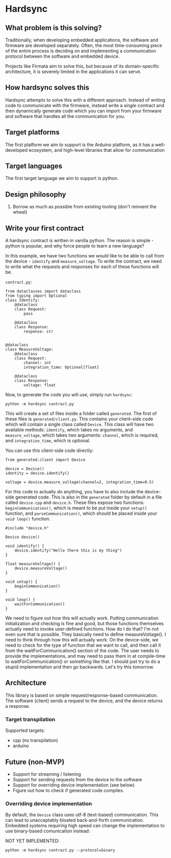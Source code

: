 # Hardsync

## What problem is this solving?
Traditionally, when developing embedded applications, the software and firmware are developed separately. Often, the most time-consuming piece of the entire process is deciding on and implementing a communication protocol between the software and embedded device.

Projects like Firmata aim to solve this, but because of its domain-specific architecture, it is severely limited in the applications it can serve.

## How hardsync solves this
Hardsync attempts to solve this with a different approach. Instead of writing code to communicate with the firmware, instead write a *single* contract and then dynamically generate code which you can import from your firmware and software that handles all the communication for you.

## Target platforms
The first platform we aim to support is the Arduino platform, as it has a well-developed ecosystem, and high-level libraries that allow for communication

## Target languages
The first target language we aim to support is python.

## Design philosophy
1. Borrow as much as possible from existing tooling (don't reinvent the wheel)


## Write your first contract
A hardsync contract is written in vanilla python. The reason is simple - python is popular, and why force people to learn a new language?

In this example, we have two functions we would like to be able to call from the device - `identify` and `measure_voltage`. To write the contract, we need to write what the requests and responses for each of these functions will be.

`contract.py`:
```
from dataclasses import dataclass
from typing import Optional
class Identify:
	@dataclass
	class Request:
		pass

	@dataclass
	class Response:
		response: str


@dataclass
class MeasureVoltage:
	@dataclass
	class Request:
		channel: int
		integration_time: Optional[float]

	@dataclass
	class Response:
		voltage: float
```
Now, to generate the code you will use, simply run `hardsync`:

```
python -m hardsync contract.py
```

This will create a set of files inside a folder called `generated`. The first of these files is `generated/client.py`. This contains your client-side code which will contain a single class called `Device`. This class will have two available methods: `identify`, which takes no arguments, and `measure_voltage`, which takes two arguments: `channel`, which is required, and `integration_time`, which is optional.

You can use this client-side code directly:


```
from generated.client import Device

device = Device()
identity = device.identify()

voltage = device.measure_voltage(channel=2, integration_time=0.5)

```
For this code to actually *do* anything, you have to also include the device-side generated code. This is also in the `generated` folder by default in a file called `device.cpp` and `device.h`. These files expose two functions: `beginCommunication()`, which is meant to be put inside your `setup()` function, and `parseCommunication()`, which should be placed inside your `void loop()` function.
```
#include "device.h"

Device device()

void identify() {
	device.identify("Hello there this is my thing")
}

float measureVoltage() {
	device.measureVoltage()
}

void setup() {
	beginCommunication()
}

void loop() {
	waitForCommunication()
}

```
We need to figure out how this will actually work. Putting communication initialization and checking is fine and good, but those functions themselves actually need to invoke user-defined functions. How do I do that? I'm not even sure that is possible. They basically need to define measureVoltage(). I need to think through how this will actually work. On the device-side, we need to check for the type of function that we want to call, and then call it from the waitForCommunication() section of the code. The user needs to provide the implementations, and may need to pass them in at compile-time to waitForCommunication() or something like that. I should just try to do a stupid implementation and then go backwards. Let's try this tomorrow.



## Architecture
This library is based on simple request/response-based communication. The software (client) sends a request to the device, and the device returns a response. 

### Target transpilation
Supported targets:
- cpp (no transpilation)
- arduino


## Future (non-MVP)
- Support for streaming / listening
- Support for sending requests from the device to the software
- Support for overriding device implementation (see below)
- Figure out how to check if generated code compiles.

### Overriding device implementation
By default, the `Device` class uses utf-8 (text-based) communication. This can lead to unacceptably bloated back-and-forth communication. Embedded systems requiring high speed can change the implementation to use binary-based comunication instead:

NOT YET IMPLEMENTED:
```
python -m hardsync contract.py --protocol=binary
```

